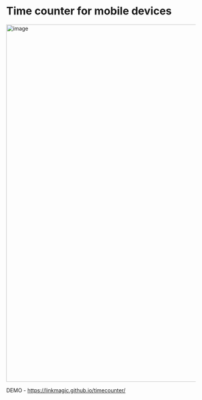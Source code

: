 # Time counter for mobile devices

<img width="952" alt="image" src="https://github.com/user-attachments/assets/20d315d2-3d3a-494f-80f5-ea0dc69c6472" />


DEMO - https://linkmagic.github.io/timecounter/
